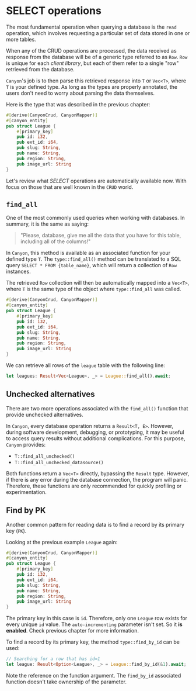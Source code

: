 # SELECT operations

The most fundamental operation when querying a database is the `read` operation, which involves requesting a particular set of data stored in one or more tables.

When any of the CRUD operations are processed, the data received as response from the database will be of a generic type referred to as `Row`. `Row` is unique for each *client library*, but each of them refer to a single "row" retrieved from the database.

`Canyon`'s job is to then parse this retrieved response into `T` or `Vec<T>`, where `T` is your defined type. As long as the types are properly annotated, the users don't need to worry about parsing the data themselves.


Here is the type that was described in the previous chapter:

```rust
#[derive(CanyonCrud, CanyonMapper)]
#[canyon_entity]
pub struct League {
    #[primary_key]
    pub id: i32,
    pub ext_id: i64,
    pub slug: String,
    pub name: String,
    pub region: String,
    pub image_url: String
}
```


Let's review what *SELECT* operations are automatically available now. With focus on those that are well known in the `CRUD` world.

## `find_all`

One of the most commonly used queries when working with databases. In summary, it is the same as saying:

> "Please, database, give me all the data that you have for this table, including all of the columns!"

In `Canyon`, this method is available as an associated function for your defined type `T`. The `type::find_all()` method can be translated to a SQL query `SELECT * FROM {table_name}`, which will return a collection of `Row` instances.

The retrieved `Row` collection will then be automatically mapped into a `Vec<T>`, where `T` is the same type of the object where `type::find_all` was called.

```rust
#[derive(CanyonCrud, CanyonMapper)]
#[canyon_entity]
pub struct League {
    #[primary_key]
    pub id: i32,
    pub ext_id: i64,
    pub slug: String,
    pub name: String,
    pub region: String,
    pub image_url: String
}
```

We can retrieve all rows of the `league` table with the following line:

```rust
let leagues: Result<Vec<League>, _> = League::find_all().await;
```


## Unchecked alternatives

There are two more operations associated with the `find_all()` function that provide unchecked alternatives.

In `Canyon`, every database operation returns a `Result<T, E>`. However, during software development, debugging, or prototyping, it may be useful to access query results without additional complications. For this purpose, `Canyon` provides:


- `T::find_all_unchecked()`
- `T::find_all_unchecked_datasource()`

Both functions return a `Vec<T>` directly, bypassing the `Result` type. However, if there is any error during the database connection, the program will panic. Therefore, these functions are only recommended for quickly profiling or experimentation.


## Find by PK

Another common pattern for reading data is to find a record by its primary key (`PK`). 

Looking at the previous example `League` again:

```rust
#[derive(CanyonCrud, CanyonMapper)]
#[canyon_entity]
pub struct League {
    #[primary_key]
    pub id: i32,
    pub ext_id: i64,
    pub slug: String,
    pub name: String,
    pub region: String,
    pub image_url: String
}
```

The primary key in this case is `id`. Therefore, only one `League` row exists for every unique `id` value. The `auto-incrementing` parameter isn't set. So it **is enabled**. Check previous chapter for more information.

To find a record by its primary key, the method `type::find_by_id` can be used:

```rust
// Searching for a row that has id=1
let league: Result<Option<League>, _> = League::find_by_id(&1).await;
```

Note the reference on the function argument. The `find_by_id` associated function doesn't take ownership of the parameter.